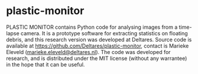 # plastic-monitor
PLASTIC MONITOR contains Python code for analysing images from a time-lapse camera.
It is a prototype software for extracting statistics on floating debris, and this research version was developed at Deltares. 
Source code is available at https://github.com/Deltares/plastic-monitor, contact is Marieke Eleveld (marieke.eleveld@deltares.nl).
The code was developed for research, and is distributed under the MIT license (without any warrantee) in the hope that it can be useful.
